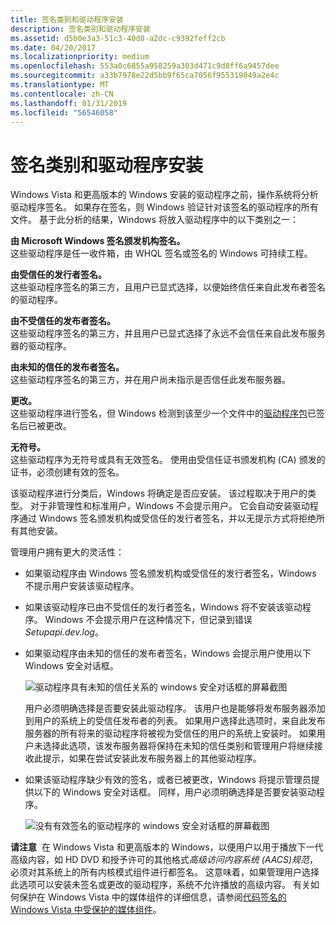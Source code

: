 ```yaml
---
title: 签名类别和驱动程序安装
description: 签名类别和驱动程序安装
ms.assetid: d5b0e3a3-51c3-40d8-a2dc-c9392feff2cb
ms.date: 04/20/2017
ms.localizationpriority: medium
ms.openlocfilehash: 553a0c6855a958259a303d471c9d8ff6a9457dee
ms.sourcegitcommit: a33b7978e22d5bb9f65ca7056f955319049a2e4c
ms.translationtype: MT
ms.contentlocale: zh-CN
ms.lasthandoff: 01/31/2019
ms.locfileid: "56546058"
---
```

# <a name="signature-categories-and-driver-installation"></a>签名类别和驱动程序安装


Windows Vista 和更高版本的 Windows 安装的驱动程序之前，操作系统将分析驱动程序签名。 如果存在签名，则 Windows 验证针对该签名的驱动程序的所有文件。 基于此分析的结果，Windows 将放入驱动程序中的以下类别之一：

<a href="" id="signed-by-a-microsoft-windows-signing-authority--"></a>**由 Microsoft Windows 签名颁发机构签名。**   
这些驱动程序是任一收件箱，由 WHQL 签名或签名的 Windows 可持续工程。

<a href="" id="signed-by-a-trusted-publisher--"></a>**由受信任的发行者签名。**   
这些驱动程序签名的第三方，且用户已显式选择，以便始终信任来自此发布者签名的驱动程序。

<a href="" id="signed-by-an-untrusted-publisher--"></a>**由不受信任的发布者签名。**   
这些驱动程序签名的第三方，并且用户已显式选择了永远不会信任来自此发布服务器的驱动程序。

<a href="" id="signed-by-publisher-of-unknown-trust--"></a>**由未知的信任的发布者签名。**   
这些驱动程序签名的第三方，并在用户尚未指示是否信任此发布服务器。

<a href="" id="altered--"></a>**更改。**   
这些驱动程序进行签名，但 Windows 检测到该至少一个文件中的[驱动程序包](driver-packages.md)已签名后已被更改。

<a href="" id="unsigned--"></a>**无符号。**   
这些驱动程序为无符号或具有无效签名。 使用由受信任证书颁发机构 (CA) 颁发的证书，必须创建有效的签名。

该驱动程序进行分类后，Windows 将确定是否应安装。 该过程取决于用户的类型。 对于非管理性和标准用户，Windows 不会提示用户。 它会自动安装驱动程序通过 Windows 签名颁发机构或受信任的发行者签名，并以无提示方式将拒绝所有其他安装。

管理用户拥有更大的灵活性：

-   如果驱动程序由 Windows 签名颁发机构或受信任的发行者签名，Windows 不提示用户安装该驱动程序。

-   如果该驱动程序已由不受信任的发行者签名，Windows 将不安装该驱动程序。 Windows 不会提示用户在这种情况下，但记录到错误*Setupapi.dev.log*。

-   如果驱动程序由未知的信任的发布者签名，Windows 会提示用户使用以下 Windows 安全对话框。

    ![驱动程序具有未知的信任关系的 windows 安全对话框的屏幕截图](images/install1.png)

    用户必须明确选择是否要安装此驱动程序。 该用户也是能够将发布服务器添加到用户的系统上的受信任发布者的列表。 如果用户选择此选项时，来自此发布服务器的所有将来的驱动程序将被视为受信任的用户的系统上安装时。 如果用户未选择此选项，该发布服务器将保持在未知的信任类别和管理用户将继续接收此提示，如果在尝试安装此发布服务器上的其他驱动程序。

-   如果该驱动程序缺少有效的签名，或者已被更改，Windows 将提示管理员提供以下的 Windows 安全对话框。 同样，用户必须明确选择是否要安装驱动程序。

    ![没有有效签名的驱动程序的 windows 安全对话框的屏幕截图](images/install2.png)

**请注意**  在 Windows Vista 和更高版本的 Windows，以便用户以用于播放下一代高级内容，如 HD DVD 和授予许可的其他格式*高级访问内容系统 (AACS)规范*，必须对其系统上的所有内核模式组件进行都签名。 这意味着，如果管理用户选择此选项可以安装未签名或更改的驱动程序，系统不允许播放的高级内容。 有关如何保护在 Windows Vista 中的媒体组件的详细信息，请参阅[代码签名的 Windows Vista 中受保护的媒体组件](https://go.microsoft.com/fwlink/p/?linkid=74262)。

 

 

 





